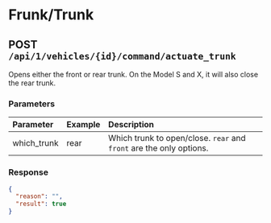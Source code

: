 # Frunk/Trunk

## POST `/api/1/vehicles/{id}/command/actuate_trunk`

Opens either the front or rear trunk. On the Model S and X, it will also close the rear trunk.

### Parameters

| Parameter | Example | Description |
| :--- | :--- | :--- |
| which_trunk | rear | Which trunk to open/close. `rear` and `front` are the only options. |

### Response

```json
{
  "reason": "",
  "result": true
}
```

